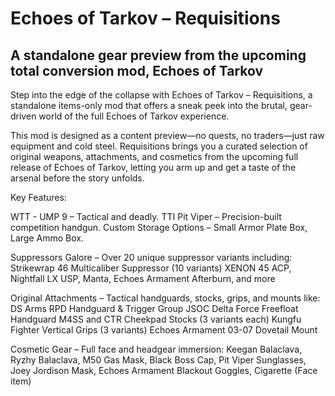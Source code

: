 # Echoes of Tarkov – Requisitions
## A standalone gear preview from the upcoming total conversion mod, Echoes of Tarkov

Step into the edge of the collapse with Echoes of Tarkov – Requisitions, a standalone items-only mod that offers a sneak peek into the brutal, gear-driven world of the full Echoes of Tarkov experience.

This mod is designed as a content preview—no quests, no traders—just raw equipment and cold steel. Requisitions brings you a curated selection of original weapons, attachments, and cosmetics from the upcoming full release of Echoes of Tarkov, letting you arm up and get a taste of the arsenal before the story unfolds.

Key Features:

WTT - UMP 9 – Tactical and deadly.
TTI Pit Viper – Precision-built competition handgun.
Custom Storage Options – Small Armor Plate Box, Large Ammo Box.

Suppressors Galore – Over 20 unique suppressor variants including:
Strikewrap 46 Multicaliber Suppressor (10 variants)
XENON 45 ACP, Nightfall LX USP, Manta, Echoes Armament Afterburn, and more

Original Attachments – Tactical handguards, stocks, grips, and mounts like:
DS Arms RPD Handguard & Trigger Group
JSOC Delta Force Freefloat Handguard
M4SS and CTR Cheekpad Stocks (3 variants each)
Kungfu Fighter Vertical Grips (3 variants)
Echoes Armament 03-07 Dovetail Mount

Cosmetic Gear – Full face and headgear immersion:
Keegan Balaclava, Ryzhy Balaclava, M50 Gas Mask, Black Boss Cap, Pit Viper Sunglasses, Joey Jordison Mask, Echoes Armament Blackout Goggles, Cigarette (Face item)
